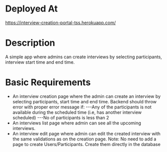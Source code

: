 # Deployed At
https://interview-creation-portal-tss.herokuapp.com/

# Description
A simple app where admins can create interviews by selecting participants, interview start time and end time.

# Basic Requirements
- An interview creation page where the admin can create an interview by selecting participants, start time and end time. Backend should throw error with proper error message if: 
---Any of the participants is not available during the scheduled time (i.e, has another interview scheduled)
---No of participants is less than 2
- An interviews list page where admin can see all the upcoming interviews.
- An interview edit page where admin can edit the created interview with the same validations as on the creation page.
Note: No need to add a page to create Users/Participants. Create them directly in the database
